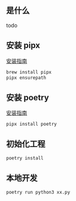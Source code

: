 ## 是什么

todo

## 安装 pipx

[安装指南](https://pipx.pypa.io/stable/)

```sh
brew install pipx
pipx ensurepath
```

## 安装 poetry

[安装指南](https://python-poetry.org/docs/)

```sh
pipx install poetry
```

## 初始化工程

```sh
poetry install
```

## 本地开发

```sh
poetry run python3 xx.py
```
